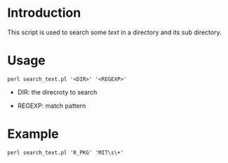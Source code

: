 # Introduction

This script is used to search some *text* in a directory and its sub directory.

# Usage

```
perl search_text.pl '<DIR>' '<REGEXP>'
```

- DIR: the direcroty to search

- REGEXP: match pattern

# Example

```
perl search_text.pl 'R_PKG' 'MIT\s\+'
```
